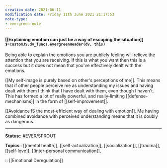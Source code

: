 ```yaml
---
creation date: 2021-06-11
modification date: Friday 11th June 2021 21:17:53
note-type:
- evergreen-note
---
```


#### [[Explaining emotion can just be a way of escaping the situation]] `$=customJS.dv_funcs.evergreenHeader(dv, this)`

Being able to explain the emotions you are publicly feeling will relieve the attention that you are receiving. If this is what you want then this is a success but it does not mean that you've effectively dealt with the emotions. 

[[My self-image is purely based on other's perceptions of me]]. This means that if other people perceive me as understanding my issues and having dealt with them I think that I have dealt with them, even though I haven't. This has formed a lot of really powerful, and really-limiting [[defense-mechanisms]] in the form of [[self-improvement]]. 

[[Avoidance IS the most-efficient way of dealing with emotion]]. Me having combined avoidance with perceived understanding means that it is doubly as dangerous.

---
**Status**:: #EVER/SPROUT  

**Topics**::  [[mental health]], [[self-actualization]], [[socialization]], [[trauma]], [[self-love]], [[inter-personal communication]],
	
:: [[Emotional Deregulation]]